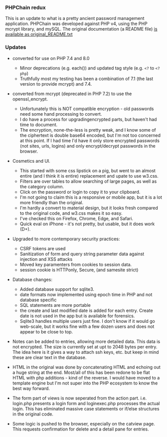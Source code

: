 ### PHPChain redux 

This is an update to what is a pretty ancient password management application. PHPChain was developed against PHP v4, using the PHP mcrypt library, and mySQL.  The original documentation (a README file) [is available as original_README.txt](original_README.txt)

### Updates

* converted for use on PHP 7.4 and 8.0
    * Minor deprecations (e.g. each()) and updated tag style (e.g. `<?` to `<?php`)
    * Truthfully most my testing has been a combination of 7.1 (the last version to provide mcrypt) and 7.4.

* converted from mcrypt (deprecated in PHP 7.2) to use the openssl_encrypt.

    * Unfortunately this is NOT compatible encryption - old passwords need some hand processing to convert.
    * I do have a process for upgradingencrypted parts, but haven't had time to document.
    * The encryption, none-the-less is pretty weak, and I know some of the ciphertext is double base64 encoded, but I'm not too concerned at this point. If I had time I'd have it only store encrypted passwords (not sites, urls, logins) and only encrypt/decrypt passwords in the browser.

* Cosmetics and UI.
    * This started with some css lipstick on a pig, but went to an almost entire (and I think it is entire) replacement and upate to use w3.css.
    * Filters are over tables to allow searching of large pages, as well as the category column.
    * Click on the password or login to copy it to your clipboard.
    * I'm not going to claim this is a responsive or mobile app, but it is a lot more friendly than the original.
    * I'm hardly a convert to material design, but it looks fresh compared to the original code, and w3.css makes it so easy.
    * I've checked this on Firefox, Chrome, Edge, and Safari.
    * Quick eval on iPhone - it's not pretty, but usable, but it does work (D+).
* Upgraded to more contemporary security practices:
    * CSRF tokens are used
    * Sanitization of form and query string parameter data against injection and XSS attacks
    * Moved key paramenters from cookies to session data.
    * session cookie is HTTPonly, Secure, (and samesite strict)
* Database changes:
    * Added database support for sqlite3.
    * date formats now implemented using epoch time in PHP and not database specific
    * SQL statements are more portable
    * the create and last modified date is added for each entry. Create date is not used in the app but is available for forensics.
    * Sqlite3 handles multiple users just fine. I don't know if it would go web-scale, but it works fine with a few dozen users and does not appear to be close to top.
* Notes can be added to entries, allowing more detailed data. This data is not encrypted.  The size is currently set at upt to 2048 bytes per entry.  The idea here is it gives a way to attach ssh keys, etc.  but keep in mind these are clear text in the database.
* HTML in the original was done by concatenating HTML and echoing out a huge string at the end.  Most/all of this has been redone to be flat HTML with php additions - kind of the reverse.  I would have moved to a template engine but I'm not super into the PHP ecosystem to know the best way forward.
* The form part of views is now seperated from the action part. i.e. login.php presents a login form and loginexec.php processes the actual login. This has eliminated massive case statements or if/else structures in the original code.
* Some logic is pushed to the browser, especially on the catview page. This requests confirmation for delete and a detail pane for entries.
